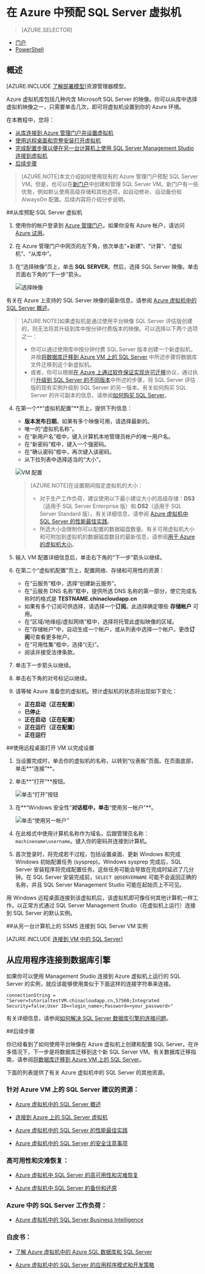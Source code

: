 <properties 
	pageTitle="预配 SQL Server 虚拟机 | Windows Azure" 
	description="本教程教你如何在 Azure 上创建和配置 SQL Server VM。" 
	services="virtual-machines" 
	documentationCenter="" 
	authors="rothja" 
	manager="jeffreyg" 
	editor="monicar"
	tags="azure-service-management"
	/>

<tags 
	ms.service="virtual-machines" 
	ms.date="08/26/2015" 
	wacn.date="12/31/2015"/>

# 在 Azure 中预配 SQL Server 虚拟机

> [AZURE.SELECTOR]
- [门户](/documentation/articles/virtual-machines-provision-sql-server)
- [PowerShell](/documentation/articles/virtual-machines-sql-server-create-vm-with-powershell)

## 概述

[AZURE.INCLUDE [了解部署模型](../includes/learn-about-deployment-models-classic-include.md)]资源管理器模型。

Azure 虚拟机库包括几种内含 Microsoft SQL Server 的映像。你可以从库中选择虚拟机映像之一，只需要单击几次，即可将虚拟机设置到你的 Azure 环境。

在本教程中，您将：

* [从库连接到 Azure 管理门户并设置虚拟机](#Provision)
* [使用远程桌面和完整安装打开虚拟机](#RemoteDesktop)
* [完成配置步骤以便在另一台计算机上使用 SQL Server Management Studio 连接到虚拟机](#SSMS)
* [后续步骤](#Optional)

>[AZURE.NOTE]本文介绍如何使用现有的 Azure 管理门户预配 SQL Server VM。但是，也可以在[新门户](https://manage.windowsazure.cn)中创建和管理 SQL Server VM。新门户有一些优势，例如默认使用高级存储和其他选项，如自动修补、自动备份和 AlwaysOn 配置。后续内容将介绍分步说明。

##<a id="Provision">从库预配 SQL Server 虚拟机</a>

1. 使用你的帐户登录到 [Azure 管理门户](http://manage.windowsazure.cn)。如果你没有 Azure 帐户，请访问 [Azure 试用](/pricing/1rmb-trial/)。

2. 在 Azure 管理门户中网页的左下角，依次单击“+新建”、“计算”、“虚拟机”、“从库中”。

3. 在“选择映像”页上，单击 **SQL SERVER**。然后，选择 SQL Server 映像。单击页面右下角的“下一步”箭头。

	![选择映像](./media/virtual-machines-provision-sql-server/choose-sql-vm.png)

有关在 Azure 上支持的 SQL Server 映像的最新信息，请参阅 [Azure 虚拟机中的 SQL Server 概述](/documentation/articles/virtual-machines-sql-server-infrastructure-services)。

>[AZURE.NOTE]如果虚拟机是通过使用平台映像 SQL Server 评估版创建的，则无法将其升级到库中按分钟付费版本的映像。可以选择以下两个选项之一：
>
> - 你可以通过使用库中按分钟付费 SQL Server 版本创建一个新虚拟机，并按[将数据库迁移到 Azure VM 上的 SQL Server](/documentation/articles/virtual-machines-migrate-onpremises-database) 中所述步骤将数据库文件迁移到这个新虚拟机。
> - 或者，你可以根据[在 Azure 上通过软件保证实现许可迁移](/pricing/license-mobility/)协议，通过执行[升级到 SQL Server 的不同版本](https://msdn.microsoft.com/zh-cn/library/cc707783.aspx)中所述的步骤，将 SQL Server 评估版的现有实例升级到 SQL Server 的另一版本。有关如何购买 SQL Server 的许可副本的信息，请参阅[如何购买 SQL Server](http://www.microsoft.com/sqlserver/get-sql-server/how-to-buy.aspx)。

4. 在第一个**“虚拟机配置”**页上，提供下列信息：
	- **版本发布日期**。如果有多个映像可用，请选择最新的。
	- 唯一的“虚拟机名称”。
	- 在“新用户名”框中，键入计算机本地管理员帐户的唯一用户名。
	- 在“新密码”框中，键入一个强密码。 
	- 在“确认密码”框中，再次键入该密码。
	- 从下拉列表中选择适当的“大小”。 

	![VM 配置](./media/virtual-machines-provision-sql-server/4VM-Config.png)

	>[AZURE.NOTE]在设置期间指定虚拟机的大小：
 	>
	> - 对于生产工作负荷，建议使用以下最小建议大小的高级存储：**DS3**（适用于 SQL Server Enterprise 版）和 **DS2**（适用于 SQL Server Standard 版）。有关详细信息，请参阅 [Azure 虚拟机中 SQL Server 的性能最佳实践](/documentation/articles/virtual-machines-sql-server-performance-best-practices)。
	> - 所选大小会限制你可以配置的数据磁盘数量。有关可用虚拟机大小和可附加到虚拟机的数据磁盘数目的最新信息，请参阅[用于 Azure 的虚拟机大小](/documentation/articles/virtual-machines-size-specs)。

5. 输入 VM 配置详细信息后，单击右下角的“下一步”箭头以继续。

5. 在第二个“虚拟机配置”页上，配置网络、存储和可用性的资源：
	- 在“云服务”框中，选择“创建新云服务”。
	- 在“云服务 DNS 名称”框中，提供所选 DNS 名称的第一部分，使它完成名称时的格式是 **TESTNAME.chinacloudapp.cn** 
	- 如果有多个订阅可供选择，请选择一个**订阅**。此选择确定哪些 **存储帐户** 可用。
	- 在“区域/地缘组/虚拟网络”框中，选择将托管此虚拟映像的区域。
	- 在“存储帐户”中，自动生成一个帐户，或从列表中选择一个帐户。更改**订阅**可查看更多帐户。 
	- 在“可用性集”框中，选择“(无)”。
	- 阅读并接受法律条款。
	

6. 单击下一步箭头以继续。


7. 单击右下角的对号标记以继续。

8. 请等候 Azure 准备您的虚拟机。预计虚拟机的状态将出现如下变化：

	- **正在启动（正在配置）**
	- **已停止**
	- **正在启动（正在配置）**
	- **正在运行（正在配置）**
	- **正在运行**
	

##<a id="RemoteDesktop">使用远程桌面打开 VM 以完成设置</a>

1. 当设置完成时，单击你的虚拟机的名称，以转到“仪表板”页面。在页面底部，单击**“连接”**。

2. 单击**“打开”**按钮。

	![单击“打开”按钮](./media/virtual-machines-provision-sql-server/click-open-to-connect.png)

3. 在**“Windows 安全性”**对话框中，单击**“使用另一帐户”**。

	![单击“使用另一帐户”](./media/virtual-machines-provision-sql-server/credentials.png)

4. 在此格式中使用计算机名称作为域名，后跟管理员名称：`machinename\username`。键入你的密码并连接到计算机。

4. 首次登录时，将完成若干过程，包括设置桌面、更新 Windows 和完成 Windows 初始配置任务 (sysprep)。Windows sysprep 完成后，SQL Server 安装程序将完成配置任务。这些任务可能会导致在完成时延迟了几分钟。在 SQL Server 安装完成前，`SELECT @@SERVERNAME` 可能不会返回正确的名称，并且 SQL Server Management Studio 可能在起始页上不可见。

用 Windows 远程桌面连接到该虚拟机后，该虚拟机即可像任何其他计算机一样工作。以正常方式通过 SQL Server Management Studio（在虚拟机上运行）连接到 SQL Server 的默认实例。

##<a id="SSMS">从另一台计算机上的 SSMS 连接到 SQL Server VM 实例</a>

[AZURE.INCLUDE [连接到 VM 中的 SQL Server](../includes/virtual-machines-sql-server-connection-steps.md)]

## <a id="cdea">从应用程序连接到数据库引擎</a>

如果你可以使用 Management Studio 连接到 Azure 虚拟机上运行的 SQL Server 的实例，就应该能够使用类似于下面这样的连接字符串来连接。

	connectionString = "Server=tutorialtestVM.chinacloudapp.cn,57500;Integrated Security=false;User ID=<login_name>;Password=<your_password>"

有关详细信息，请参阅[如何解决 SQL Server 数据库引擎的连接问题](http://social.technet.microsoft.com/wiki/contents/articles/how-to-troubleshoot-connecting-to-the-sql-server-database-engine.aspx)。

##<a id="Optional">后续步骤</a>

你已经看到了如何使用平台映像在 Azure 虚拟机上创建和配置 SQL Server。在许多情况下，下一步是将数据库迁移到这个新 SQL Server VM。有关数据库迁移指南，请参阅[将数据库迁移到 Azure VM 上的 SQL Server](/documentation/articles/virtual-machines-migrate-onpremises-database)。

下面的列表提供了有关 Azure 虚拟机中的 SQL Server 的其他资源。

### 针对 Azure VM 上的 SQL Server 建议的资源：
- [Azure 虚拟机中的 SQL Server 概述](/documentation/articles/virtual-machines-sql-server-infrastructure-services)

- [连接到 Azure 上的 SQL Server 虚拟机](/documentation/articles/virtual-machines-sql-server-connectivity)

- [Azure 虚拟机中的 SQL Server 的性能最佳实践](/documentation/articles/virtual-machines-sql-server-performance-best-practices)

- [Azure 虚拟机中的 SQL Server 的安全注意事项](/documentation/articles/virtual-machines-sql-server-security-considerations)

### 高可用性和灾难恢复：
- [Azure 虚拟机中 SQL Server 的高可用性和灾难恢复](/documentation/articles/virtual-machines-sql-server-high-availability-and-disaster-recovery-solutions)

- [Azure 虚拟机中 SQL Server 的备份和还原](/documentation/articles/virtual-machines-sql-server-backup-and-restore)

### Azure 中的 SQL Server 工作负荷：
- [Azure 虚拟机中的 SQL Server Business Intelligence](/documentation/articles/virtual-machines-sql-server-business-intelligence)

### 白皮书：
- [了解 Azure 虚拟机中的 Azure SQL 数据库和 SQL Server](/documentation/articles/data-management-azure-sql-database-and-sql-server-iaas)

- [Azure 虚拟机中的 SQL Server 的应用程序模式和开发策略](/documentation/articles/virtual-machines-sql-server-application-patterns-and-development-strategies)

<!---HONumber=Mooncake_1221_2015-->